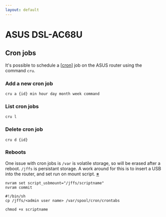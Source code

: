 ```yaml
---
layout: default
---
```


# ASUS DSL-AC68U

## Cron jobs

It's possible to schedule a [[cron]] job on the ASUS router using the
command `cru`.

### Add a new cron job

```plain
cru a {id} min hour day month week command
```

### List cron jobs

```plain
cru l
```

### Delete cron job

```plain
cru d {id}
```

### Reboots

One issue with cron jobs is `/var` is volatile storage, so will
be erased after a reboot. `/jffs` is persistant storage.
A work around for this is to insert a USB into the router,
and set run on mount script.
[※](https://www.securityforrealpeople.com/2015/08/cron-on-asus.html)

```shell
nvram set script_usbmount="/jffs/scriptname"
nvram commit
```

```shell
#!/bin/sh
cp /jffs/<admin user name> /var/spool/cron/crontabs
```

```shell
chmod +x scriptname
```

[//begin]: # "Autogenerated link references for markdown compatibility"
[cron]: cron "Cron"
[//end]: # "Autogenerated link references"